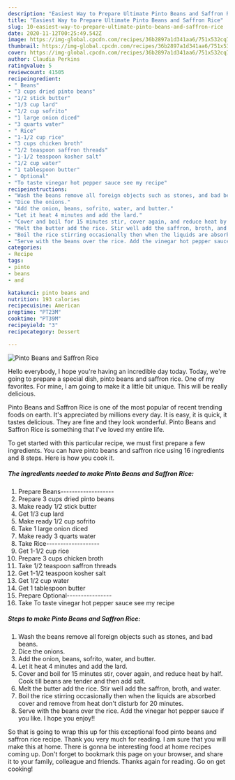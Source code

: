 ```yaml
---
description: "Easiest Way to Prepare Ultimate Pinto Beans and Saffron Rice"
title: "Easiest Way to Prepare Ultimate Pinto Beans and Saffron Rice"
slug: 10-easiest-way-to-prepare-ultimate-pinto-beans-and-saffron-rice
date: 2020-11-12T00:25:49.542Z
image: https://img-global.cpcdn.com/recipes/36b2897a1d341aa6/751x532cq70/pinto-beans-and-saffron-rice-recipe-main-photo.jpg
thumbnail: https://img-global.cpcdn.com/recipes/36b2897a1d341aa6/751x532cq70/pinto-beans-and-saffron-rice-recipe-main-photo.jpg
cover: https://img-global.cpcdn.com/recipes/36b2897a1d341aa6/751x532cq70/pinto-beans-and-saffron-rice-recipe-main-photo.jpg
author: Claudia Perkins
ratingvalue: 5
reviewcount: 41505
recipeingredient:
- " Beans"
- "3 cups dried pinto beans"
- "1/2 stick butter"
- "1/3 cup lard"
- "1/2 cup sofrito"
- "1 large onion diced"
- "3 quarts water"
- " Rice"
- "1-1/2 cup rice"
- "3 cups chicken broth"
- "1/2 teaspoon saffron threads"
- "1-1/2 teaspoon kosher salt"
- "1/2 cup water"
- "1 tablespoon butter"
- " Optional"
- "To taste vinegar hot pepper sauce see my recipe"
recipeinstructions:
- "Wash the beans remove all foreign objects such as stones, and bad beans."
- "Dice the onions."
- "Add the onion, beans, sofrito, water, and butter."
- "Let it heat 4 minutes and add the lard."
- "Cover and boil for 15 minutes stir, cover again, and reduce heat by half. Cook till beans are tender and then add salt."
- "Melt the butter add the rice. Stir well add the saffron, broth, and water."
- "Boil the rice stirring occasionally then when the liquids are absorbed cover and remove from heat don&#39;t disturb for 20 minutes."
- "Serve with the beans over the rice. Add the vinegar hot pepper sauce if you like. I hope you enjoy!!"
categories:
- Recipe
tags:
- pinto
- beans
- and

katakunci: pinto beans and 
nutrition: 193 calories
recipecuisine: American
preptime: "PT23M"
cooktime: "PT39M"
recipeyield: "3"
recipecategory: Dessert

---
```



![Pinto Beans and Saffron Rice](https://img-global.cpcdn.com/recipes/36b2897a1d341aa6/751x532cq70/pinto-beans-and-saffron-rice-recipe-main-photo.jpg)

Hello everybody, I hope you're having an incredible day today. Today, we're going to prepare a special dish, pinto beans and saffron rice. One of my favorites. For mine, I am going to make it a little bit unique. This will be really delicious.



Pinto Beans and Saffron Rice is one of the most popular of recent trending foods on earth. It's appreciated by millions every day. It is easy, it is quick, it tastes delicious. They are fine and they look wonderful. Pinto Beans and Saffron Rice is something that I've loved my entire life.


To get started with this particular recipe, we must first prepare a few ingredients. You can have pinto beans and saffron rice using 16 ingredients and 8 steps. Here is how you cook it.

<!--inarticleads1-->

##### The ingredients needed to make Pinto Beans and Saffron Rice:

1. Prepare  Beans-------------------
1. Prepare 3 cups dried pinto beans
1. Make ready 1/2 stick butter
1. Get 1/3 cup lard
1. Make ready 1/2 cup sofrito
1. Take 1 large onion diced
1. Make ready 3 quarts water
1. Take  Rice-------------------
1. Get 1-1/2 cup rice
1. Prepare 3 cups chicken broth
1. Take 1/2 teaspoon saffron threads
1. Get 1-1/2 teaspoon kosher salt
1. Get 1/2 cup water
1. Get 1 tablespoon butter
1. Prepare  Optional----------------
1. Take To taste vinegar hot pepper sauce see my recipe




<!--inarticleads2-->

##### Steps to make Pinto Beans and Saffron Rice:

1. Wash the beans remove all foreign objects such as stones, and bad beans.
1. Dice the onions.
1. Add the onion, beans, sofrito, water, and butter.
1. Let it heat 4 minutes and add the lard.
1. Cover and boil for 15 minutes stir, cover again, and reduce heat by half. Cook till beans are tender and then add salt.
1. Melt the butter add the rice. Stir well add the saffron, broth, and water.
1. Boil the rice stirring occasionally then when the liquids are absorbed cover and remove from heat don&#39;t disturb for 20 minutes.
1. Serve with the beans over the rice. Add the vinegar hot pepper sauce if you like. I hope you enjoy!!




So that is going to wrap this up for this exceptional food pinto beans and saffron rice recipe. Thank you very much for reading. I am sure that you will make this at home. There is gonna be interesting food at home recipes coming up. Don't forget to bookmark this page on your browser, and share it to your family, colleague and friends. Thanks again for reading. Go on get cooking!
